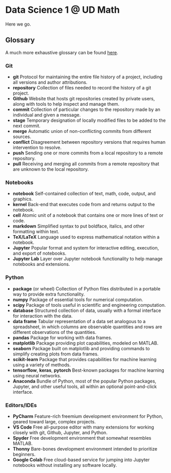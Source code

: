 # Data Science 1 @ UD Math

Here we go.

## Glossary

A much more exhaustive glossary can be found [here](https://www.analyticsvidhya.com/glossary-of-common-statistics-and-machine-learning-terms/).

### Git

* **git** Protocol for maintaining the entire file history of a project, including all versions and author attributions.
* **repository** Collection of files needed to record the history of a git project.
* **Github** Website that hosts git repositories created by private users, along with tools to help inspect and manage them.
* **commit** Collection of particular changes to the repository made by an individual and given a message.
* **stage** Temporary designation of locally modified files to be added to the next commit.
* **merge** Automatic union of non-conflicting commits from different sources.
* **conflict** Disagreement between repository versions that requires human intervention to resolve.
* **push** Sending one or more commits from a local repository to a remote repository.
* **pull** Receiving and merging all commits from a remote repository that are unknown to the local repository.

### Notebooks

* **notebook** Self-contained collection of text, math, code, output, and graphics.
* **kernel** Back-end that executes code from and returns output to the notebook.
* **cell** Atomic unit of a notebook that contains one or more lines of text or code.
* **markdown** Simplified syntax to put boldface, italics, and other formatting within text.
* **TeX/LaTeX** Language used to express mathematical notation within a notebook.
* **Jupyter** Popular format and system for interactive editing, execution, and export of notebooks.
* **Jupyter Lab** Layer over Jupyter notebook functionality to help manage notebooks and extensions.

### Python

* **package** (or wheel) Collection of Python files distributed in a portable way to provide extra functionality.
* **numpy** Package of essential tools for numerical computation.
* **scipy** Package of tools useful in scientific and engineering computation.
* **database** Structured collection of data, usually with a formal interface for interaction with the data.
* **data frame** Tabular representation of a data set analogous to a spreadsheet, in which columns are observable quantities and rows are different observations of the quantities.
* **pandas** Package for working with data frames.
* **matplotlib** Package providing plot capabilities, modeled on MATLAB.
* **seaborn** Package built on matplotlib and providing commands to simplify creating plots from data frames.
* **scikit-learn** Package that provides capabilities for machine learning using a variety of methods.
* **tensorflow**, **keras**, **pytorch** Best-known packages for machine learning using neural networks.
* **Anaconda** Bundle of Python, most of the popular Python packages, Jupyter, and other useful tools, all within an optional point-and-click interface.

### Editors/IDEs

* **PyCharm** Feature-rich freemium development environment for Python, geared toward large, complex projects.
* **VS Code** Free all-purpose editor with many extensions for working closely with git, Github, Jupyter, and Python.
* **Spyder** Free development environment that somewhat resembles MATLAB.
* **Thonny** Bare-bones development environment intended to prioritize beginners.
* **Google Colab** Free cloud-based service for jumping into Jupyter notebooks without installing any software locally.
